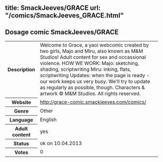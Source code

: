 title: SmackJeeves/GRACE
url: "/comics/SmackJeeves_GRACE.html"
---
Dosage comic SmackJeeves/GRACE
-----------------------------------------

<table class="comicinfo">
<tr>
<th>Description</th><td>Welcome to Grace, a yaoi webcomic created by two girls, Majo and Miru, also known as M&amp;M Studios! Adult content for sex and occassional violence. HOW WE WORK: Majo: sketching, shading, scriptwriting Miru: inking, flats, scriptwriting Updates: when the page is ready - our work keeps us very busy. We'll try to update as regularly as possible, though. Characters &amp; artwork © M&amp;M Studios. All rights reserved.</td>
</tr>
<tr>
<th>Website</th><td><a href="http://grace-comic.smackjeeves.com/comics/">http://grace-comic.smackjeeves.com/comics/</a></td>
</tr>
<tr>
<th>Genre</th><td>Other</td>
</tr>
<tr>
<th>Language</th><td>English</td>
</tr>
<tr>
<th>Adult content</th><td>yes</td>
</tr>
<tr>
<th>Status</th><td>ok on 10.04.2013</td>
</tr>
<tr>
<th>Votes</th><td>0</div></td>
</tr>
</table>
